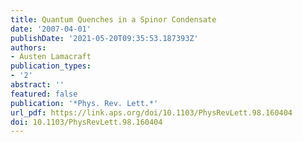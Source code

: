 ```yaml
---
title: Quantum Quenches in a Spinor Condensate
date: '2007-04-01'
publishDate: '2021-05-20T09:35:53.187393Z'
authors:
- Austen Lamacraft
publication_types:
- '2'
abstract: ''
featured: false
publication: '*Phys. Rev. Lett.*'
url_pdf: https://link.aps.org/doi/10.1103/PhysRevLett.98.160404
doi: 10.1103/PhysRevLett.98.160404
---
```


